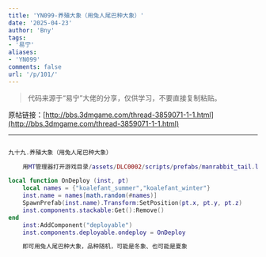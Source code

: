 ```yaml
---
title: 'YN099-养殖大象（用兔人尾巴种大象）'
date: '2025-04-23'
author: 'Bny'
tags:
- '易宁'
aliases:
- 'YN099'
comments: false
url: '/p/101/'
---
```


> 代码来源于“易宁”大佬的分享，仅供学习，不要直接复制粘贴。

原帖链接：[http://bbs.3dmgame.com/thread-3859071-1-1.html](http://bbs.3dmgame.com/thread-3859071-1-1.html)

---

```lua  

九十九.养殖大象（用兔人尾巴种大象）

	用MT管理器打开游戏目录/assets/DLC0002/scripts/prefabs/manrabbit_tail.lua文件，在inst:AddComponent("inspectable")的下一行插入以下内容：

local function OnDeploy (inst, pt)
	local names = {"koalefant_summer","koalefant_winter"}
	inst.name = names[math.random(#names)]
	SpawnPrefab(inst.name).Transform:SetPosition(pt.x, pt.y, pt.z)
	inst.components.stackable:Get():Remove()
end
	inst:AddComponent("deployable")
	inst.components.deployable.ondeploy = OnDeploy

	即可用兔人尾巴种大象，品种随机，可能是冬象、也可能是夏象

```  

